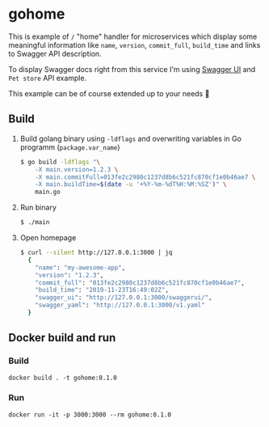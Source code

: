 # gohome

This is example of `/` "home" handler for microservices which display some meaningful information like `name`, `version`, `commit_full`, `build_time` and links to Swagger API description.

To display Swagger docs right from this service I'm using [Swagger UI](https://github.com/swagger-api/swagger-ui) and `Pet store` API example.

This example can be of course extended up to your needs 🙂

## Build

1. Build golang binary using `-ldflags` and overwriting variables in Go programm (`package.var_name`)
    ```bash
    $ go build -ldflags "\
        -X main.version=1.2.3 \
        -X main.commitFull=013fe2c2980c1237d8b6c521fc870cf1e0b46ae7 \
        -X main.buildTime=$(date -u '+%Y-%m-%dT%H:%M:%SZ')" \
        main.go
    ```
2. Run binary
    ```bash
    $ ./main
    ```

3. Open homepage
    ```bash
    $ curl --silent http://127.0.0.1:3000 | jq
      {
        "name": "my-awesome-app",
        "version": "1.2.3",
        "commit_full": "013fe2c2980c1237d8b6c521fc870cf1e0b46ae7",
        "build_time": "2019-11-23T16:49:02Z",
        "swagger_ui": "http://127.0.0.1:3000/swaggerui/",
        "swagger_yaml": "http://127.0.0.1:3000/v1.yaml"
      }
    ```


## Docker build and run

### Build
```docker build . -t gohome:0.1.0```

### Run
```docker run -it -p 3000:3000 --rm gohome:0.1.0```
